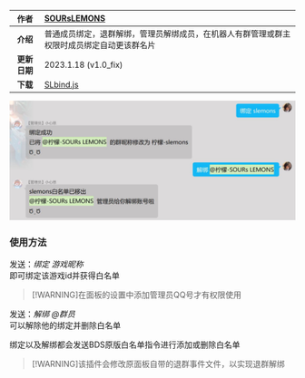 
|     作者     | [SOURsLEMONS](https://github.com/SOURsLEMONS)                                              |
| :----------: | :----------------------------------------------------------------------------------------- |
|   **介绍**   | 普通成员绑定，退群解绑，管理员解绑成员，在机器人有群管理或群主权限时成员绑定自动更该群名片 |
| **更新日期** | 2023.1.18 (v1.0_fix)                                                                       |
| **下载** | [SLbind.js](JS/SLbind/SLbind.js ':ignore')                                                    |

![效果图](1.jpg)

### 使用方法

发送：*绑定 游戏昵称*  
即可绑定该游戏id并获得白名单  
>[!WARNING]在面板的设置中添加管理员QQ号才有权限使用

发送：*解绑 @群员*  
可以解除他的绑定并删除白名单

绑定以及解绑都会发送BDS原版白名单指令进行添加或删除白名单

>[!WARNING]该插件会修改原面板自带的退群事件文件，以实现退群解绑

